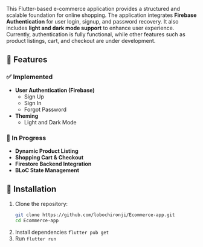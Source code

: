This Flutter-based e-commerce application provides a structured and scalable foundation for online shopping. The application integrates **Firebase Authentication** for user login, signup, and password recovery. It also includes **light and dark mode support** to enhance user experience. Currently, authentication is fully functional, while other features such as product listings, cart, and checkout are under development.  

## 📌 Features  

### ✅ Implemented  
- **User Authentication (Firebase)**  
  - Sign Up  
  - Sign In  
  - Forgot Password  
- **Theming**  
  - Light and Dark Mode  

### 🚧 In Progress  
- **Dynamic Product Listing**  
- **Shopping Cart & Checkout**  
- **Firestore Backend Integration**  
- **BLoC State Management**  

## 🚀 Installation 

1. Clone the repository:  
   ```sh
   git clone https://github.com/lobochironji/Ecommerce-app.git
   cd Ecommerce-app
2. Install dependencies
   ``` flutter pub get ```
3. Run
   ``` flutter run ```


